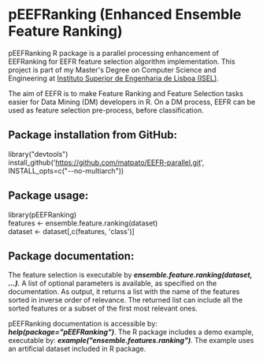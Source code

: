 # pEEFRanking (Enhanced Ensemble Feature Ranking)
pEEFRanking R package is a parallel processing enhancement of EEFRanking for EEFR feature selection algorithm implementation.
This project is part of my Master's Degree on Computer Science and Engineering at [Instituto Superior de Engenharia de Lisboa (ISEL)](https://www.isel.pt/).

The aim of EEFR is to make Feature Ranking and Feature Selection tasks easier for Data Mining (DM) developers in R.
On a DM process, EEFR can be used as feature selection pre-process, before classification.

## Package installation from GitHub:
library("devtools")<br/>
install_github('https://github.com/matpato/EEFR-parallel.git', INSTALL_opts=c("--no-multiarch"))


## Package usage:
library(pEEFRanking)<br/>
features <- ensemble.feature.ranking(dataset)<br/>
dataset <- dataset[,c(features, 'class')]

## Package documentation:
The feature selection is executable by ***ensemble.feature.ranking(dataset, ...)***. 
A list of optional parameters is available, as specified on the documentation. 
As output, it returns a list with the name of the features sorted in inverse order of relevance. 
The returned list can include all the sorted features or a subset of the first most relevant ones.

pEEFRanking documentation is accessible by: ***help(package="pEEFRanking")***. 
The R package includes a demo example, executable by: ***example("ensemble.features.ranking")***. 
The example uses an artificial dataset included in R package.
